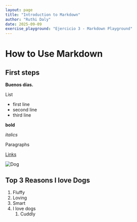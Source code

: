 ```yaml
---
layout: page
title: "Introduction to Markdown"
author: "Ruthi Daly"
date: 2025-09-09
exercise_playground: "Ejercicio 3 - Markdown Playground"
---
```


# How to Use Markdown

## First steps 

**Buenos días.**

List
- first line
- second line
- third line

**bold**

*italics*

<blockquotes>
 
Paragraphs 

[Links](url)

 ![Dog](https://hips.hearstapps.com/hmg-prod/images/dog-puppy-on-garden-royalty-free-image-1586966191.jpg?crop=0.752xw:1.00xh;0.175xw,0&resize=1200:*)

## Top 3 Reasons I love Dogs 
 1. Fluffy
 2. Loving
 3. Smart
 4. I love dogs
    1. Cuddly 
